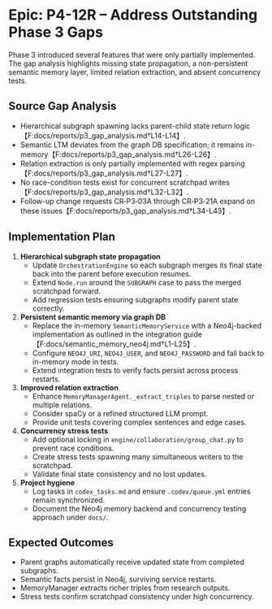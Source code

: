 # Epic: P4-12R – Address Outstanding Phase 3 Gaps

Phase 3 introduced several features that were only partially implemented. The gap analysis highlights missing state propagation, a non-persistent semantic memory layer, limited relation extraction, and absent concurrency tests.

## Source Gap Analysis
- Hierarchical subgraph spawning lacks parent-child state return logic【F:docs/reports/p3_gap_analysis.md†L14-L14】.
- Semantic LTM deviates from the graph DB specification; it remains in-memory【F:docs/reports/p3_gap_analysis.md†L26-L26】.
- Relation extraction is only partially implemented with regex parsing【F:docs/reports/p3_gap_analysis.md†L27-L27】.
- No race-condition tests exist for concurrent scratchpad writes【F:docs/reports/p3_gap_analysis.md†L32-L32】.
- Follow-up change requests CR‑P3‑03A through CR‑P3‑21A expand on these issues【F:docs/reports/p3_gap_analysis.md†L34-L43】.

## Implementation Plan
1. **Hierarchical subgraph state propagation**
   - Update `OrchestrationEngine` so each subgraph merges its final state back into the parent before execution resumes.
   - Extend `Node.run` around the `SUBGRAPH` case to pass the merged scratchpad forward.
   - Add regression tests ensuring subgraphs modify parent state correctly.
2. **Persistent semantic memory via graph DB**
   - Replace the in-memory `SemanticMemoryService` with a Neo4j-backed implementation as outlined in the integration guide【F:docs/semantic_memory_neo4j.md†L1-L25】.
   - Configure `NEO4J_URI`, `NEO4J_USER`, and `NEO4J_PASSWORD` and fall back to in-memory mode in tests.
   - Extend integration tests to verify facts persist across process restarts.
3. **Improved relation extraction**
   - Enhance `MemoryManagerAgent._extract_triples` to parse nested or multiple relations.
   - Consider spaCy or a refined structured LLM prompt.
   - Provide unit tests covering complex sentences and edge cases.
4. **Concurrency stress tests**
   - Add optional locking in `engine/collaboration/group_chat.py` to prevent race conditions.
   - Create stress tests spawning many simultaneous writers to the scratchpad.
   - Validate final state consistency and no lost updates.
5. **Project hygiene**
   - Log tasks in `codex_tasks.md` and ensure `.codex/queue.yml` entries remain synchronized.
   - Document the Neo4j memory backend and concurrency testing approach under `docs/`.

## Expected Outcomes
- Parent graphs automatically receive updated state from completed subgraphs.
- Semantic facts persist in Neo4j, surviving service restarts.
- MemoryManager extracts richer triples from research outputs.
- Stress tests confirm scratchpad consistency under high concurrency.
